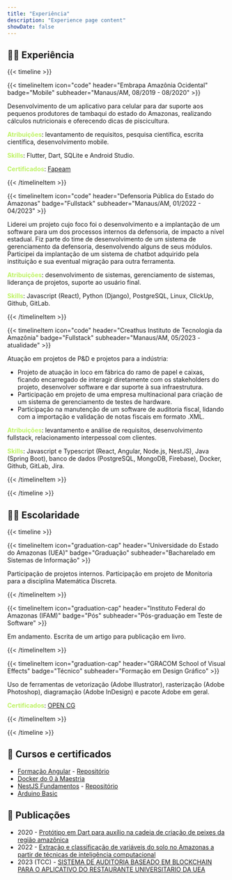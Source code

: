 ```yaml
---
title: "Experiência"
description: "Experience page content"
showDate: false
---
```


## 👨‍💻 Experiência

{{< timeline >}}

  {{< timelineItem 
    icon="code" 
    header="Embrapa Amazônia Ocidental" 
    badge="Mobile" 
    subheader="Manaus/AM, 08/2019 - 08/2020" >}}

  Desenvolvimento de um aplicativo para celular para dar suporte aos pequenos produtores de tambaqui do estado do Amazonas, realizando cálculos nutricionais e oferecendo dicas de piscicultura. <br />

  <b style="color:#bef264">Atribuições</b>: levantamento de requisitos, pesquisa científica, escrita científica, desenvolvimento mobile. <br />

  <b style="color:#bef264">Skills</b>: Flutter, Dart, SQLite e Android Studio. <br />

  <b style="color:#bef264">Certificados</b>: <a href="https://drive.google.com/file/d/1ncXImbudZbRaGhVEXxaVBgyK3C7c4O83/view?usp=sharing" target="_blank">Fapeam</a>

  {{< /timelineItem >}}


  {{< timelineItem 
    icon="code" 
    header="Defensoria Pública do Estado do Amazonas" 
    badge="Fullstack" 
    subheader="Manaus/AM, 01/2022 - 04/2023" >}}

  Liderei um projeto cujo foco foi o desenvolvimento e a implantação de um software para um dos processos internos da defensoria, de impacto a nível estadual. Fiz parte do time de desenvolvimento de um sistema de gerenciamento da defensoria, desenvolvendo alguns de seus módulos. Participei da implantação de um sistema de chatbot adquirido pela instituição e sua eventual migração para outra ferramenta. <br />

  <b style="color:#bef264">Atribuições</b>: desenvolvimento de sistemas, gerenciamento de sistemas, liderança de projetos, suporte ao usuário final. <br />

  <b style="color:#bef264">Skills</b>: Javascript (React), Python (Django), PostgreSQL, Linux, ClickUp, Github, GitLab.

  {{< /timelineItem >}}


  {{< timelineItem 
    icon="code" 
    header="Creathus Instituto de Tecnologia da Amazônia" 
    badge="Fullstack" 
    subheader="Manaus/AM, 05/2023 - atualidade" >}}

  Atuação em projetos de P&D e projetos para a indústria:
  
  <ul>
    <li>Projeto de atuação in loco em fábrica do ramo de papel e caixas, ficando encarregado de interagir diretamente com os stakeholders do projeto, desenvolver software e dar suporte à sua infraestrutura. </li>
    <li>Participação em projeto de uma empresa multinacional para criação de um sistema de gerenciamento de testes de hardware. </li>
    <li>Participação na manutenção de um software de auditoria fiscal, lidando com a importação e validação de notas fiscais em formato .XML.</li>
  </ul>

  <b style="color:#bef264">Atribuições</b>: levantamento e análise de requisitos, desenvolvimento fullstack, relacionamento interpessoal com clientes. <br />

  <b style="color:#bef264">Skills</b>: Javascript e Typescript (React, Angular, Node.js, NestJS), Java (Spring Boot), banco de dados (PostgreSQL, MongoDB, Firebase), Docker, Github, GitLab, Jira.

  {{< /timelineItem >}}

{{< /timeline >}}


## 👨‍🎓 Escolaridade

{{< timeline >}}

  {{< timelineItem 
    icon="graduation-cap" 
    header="Universidade do Estado do Amazonas (UEA)" 
    badge="Graduação" 
    subheader="Bacharelado em Sistemas de Informação" >}}

  Participação de projetos internos. Participação em projeto de Monitoria para a disciplina Matemática Discreta.

  {{< /timelineItem >}}

   {{< timelineItem 
    icon="graduation-cap" 
    header="Instituto Federal do Amazonas (IFAM)" 
    badge="Pós" 
    subheader="Pós-graduação em Teste de Software" >}}

  Em andamento. Escrita de um artigo para publicação em livro.

  {{< /timelineItem >}}

  {{< timelineItem 
    icon="graduation-cap" 
    header="GRACOM School of Visual Effects" 
    badge="Técnico" 
    subheader="Formação em Design Gráfico" >}}

  Uso de ferramentas de vetorização (Adobe Illustrator), rasterização (Adobe Photoshop), diagramação (Adobe InDesign) e pacote Adobe em geral. <br />

  <b style="color:#bef264">Certificados</b>: <a href="https://drive.google.com/file/d/15ozzbJ7kk8Ey3eKg24LOqk7x9Mgmj_az/view?usp=sharing" target="_blank">OPEN CG</a>
  

  {{< /timelineItem >}}

{{< /timeline >}}


## 💪 Cursos e certificados

- [Formação Angular](https://drive.google.com/file/d/1qRCwRiCgyMi83e29Z0TgJInDoTb_QGFG/view?usp=sharing) - [Repositório](https://github.com/LuizGlomyer/angular-studies)
- [Docker do 0 à Maestria](https://drive.google.com/file/d/1L9I0eXgrHmyOy4WIruKi56eP_cKAlEzC/view?usp=sharing)
- [NestJS Fundamentos](https://drive.google.com/file/d/1wzH0aMgGWNQJdJbmu-MAQtDYjA8ZoY1Q/view?usp=sharing) - [Repositório](https://github.com/LuizGlomyer/nestjs-studies)
- [Arduino Basic](https://drive.google.com/file/d/1SbG_RPruB_UzZ7EVxm9qtUtlqZhyQEkL/view?usp=sharing)


## 📖 Publicações

- 2020 - [Protótipo em Dart para auxílio na cadeia de criação de peixes da região amazônica](https://www.alice.cnptia.embrapa.br/alice/handle/doc/1136117)
- 2022 - [Extração e classificação de variáveis do solo no Amazonas a partir de técnicas de inteligência computacional](https://www.alice.cnptia.embrapa.br/alice/handle/doc/1143133)
- 2023 (TCC) - [SISTEMA DE AUDITORIA BASEADO EM BLOCKCHAIN PARA O APLICATIVO DO RESTAURANTE UNIVERSITARIO DA UEA](https://drive.google.com/file/d/1KTyz9U7bHBQ4IQi6FKKIoVqIkGXH-4oC/view?usp=sharing)
